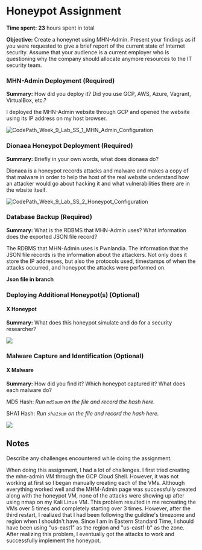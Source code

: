 # Honeypot Assignment

**Time spent:** **23** hours spent in total

**Objective:** Create a honeynet using MHN-Admin. Present your findings as if you were requested to give a brief report of the current state of Internet security. Assume that your audience is a current employer who is questioning why the company should allocate anymore resources to the IT security team.

### MHN-Admin Deployment (Required)

**Summary:** How did you deploy it? Did you use GCP, AWS, Azure, Vagrant, VirtualBox, etc.?

I deployed the MHN-Admin website through GCP and opened the website using its IP address on my host browser.

![CodePath_Week_9_Lab_SS_1_MHN_Admin_Configuration](https://user-images.githubusercontent.com/111651054/201005079-44797e2f-8211-4cbd-bfc5-938e65b4673a.gif)

### Dionaea Honeypot Deployment (Required)

**Summary:** Briefly in your own words, what does dionaea do?

Dionaea is a honeypot records attacks and malware and makes a copy of that malware in order to help the host of the real website understand how an attacker would go about hacking it and what vulnerabilities there are in the wbsite itself.

![CodePath_Week_9_Lab_SS_2_Honeypot_Configuration](https://user-images.githubusercontent.com/111651054/201005101-3bfbaa5a-857e-4cd2-9740-b089c8d6511e.gif)

### Database Backup (Required) 

**Summary:** What is the RDBMS that MHN-Admin uses? What information does the exported JSON file record?

The RDBMS that MHN-Admin uses is Pwnlandia. The information that the JSON file records is the information about the attackers. Not only does it store the IP addresses, but also the protocols used, timestamps of when the attacks occurred, and honeypot the attacks were performed on.

**Json file in branch**

### Deploying Additional Honeypot(s) (Optional)

#### X Honeypot

**Summary:** What does this honeypot simulate and do for a security researcher?

<img src="x-honeypot.gif">

### Malware Capture and Identification (Optional)

#### X Malware

**Summary:** How did you find it? Which honeypot captured it? What does each malware do?

MD5 Hash: *Run `md5sum` on the file and record the hash here.*

SHA1 Hash: *Run `sha1sum` on the file and record the hash here.*

<img src="x-malware.gif">

## Notes

Describe any challenges encountered while doing the assignment.

When doing this assignment, I had a lot of challenges. I first tried creating the mhn-admin VM through the GCP Cloud Shell. However, it was not working at first so I began manually creating each of the VMs. Although everything worked well and the MHM-Admin page was successfully created along with the honeypot VM, none of the attacks were showing up after using nmap on my Kali Linux VM. This problem resulted in me recreating the VMs over 5 times and completely starting over 3 times. However, after the third restart, I realized that I had been following the guildine's timezome and region when I shouldn't have. Since I am in Eastern Standard Time, I should have been using "us-east1" as the region and "us-east1-b" as the zone. After realizing this problem, I eventually got the attacks to work and successfully implement the honeypot.
